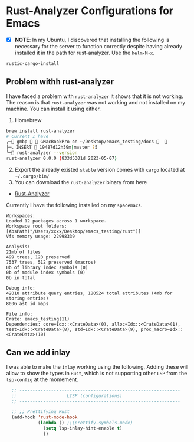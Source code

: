 # Rust-Analyzer Configurations for Emacs

- [x] **NOTE**: In my Ubuntu, I discovered that installing the following is
      necessary for the server to function correctly despite having already
      installed it in the path for rust-analyzer. Use the `helm-M-x`.

```lisp
rustic-cargo-install
```

## Problem withh rust-analyzer

I have faced a problem with `rust-analyzer` it shows that it is not working. The
reason is that `rust-analyzer` was not working and not installed on my machine.
You can install it using either.

1. Homebrew

```sh
brew install rust-analyzer
# Current I have
╭─ gmbp   GMacBookPro on ~/Desktop/emacs_testing/docs   
├─ﮧ INSERT  19487d12h59m|master ?5
╰─ rust-analyzer --version
rust-analyzer 0.0.0 (833d5301d 2023-05-07)
```

2. Export the already existed `stable` version comes with `cargo` located at
   `~/.cargo/bin/`
3. You can download the `rust-analyzer` binary from here

- [Rust-Analyzer](https://github.com/rust-lang/rust-analyzer/releases)

Currently I have the following installed on my `spacemacs`.

```shell
Workspaces:
Loaded 12 packages across 1 workspace.
Workspace root folders: [AbsPath("/Users/xxxx/Desktop/emacs_testing/rust")]
Vfs memory usage: 22998339

Analysis:
21mb of files
499 trees, 128 preserved
7537 trees, 512 preserved (macros)
0b of library index symbols (0)
0b of module index symbols (0)
0b in total

Debug info:
42010 attribute query entries, 180524 total attributes (4mb for storing entries)
8036 ast id maps

File info:
Crate: emacs_testing(11)
Dependencies: core=Idx::<CrateData>(0), alloc=Idx::<CrateData>(1), test=Idx::<CrateData>(8), std=Idx::<CrateData>(9), proc_macro=Idx::<CrateData>(10)
```

## Can we add inlay

I was able to make the `inlay` working using the following, Adding these will
allow to show the types in `Rust`, which is not supporting other `LSP` from the
`lsp-config` at the momement.

```lisp
  ;; -------------------------------------------------------------
  ;;                   LISP (configurations)
  ;; -------------------------------------------------------------

  ;; ;; Prettifying Rust
  (add-hook 'rust-mode-hook
            (lambda () ;;(prettify-symbols-mode)
              (setq lsp-inlay-hint-enable t)
              ))

```
